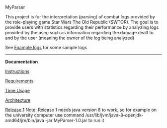 MyParser  
  
This project is for the interpretation (parsing) of combat logs provided by the role-playing game Star Wars The Old Republic (SWTOR). The goal is to provide users with statistics regarding their performance by analyzing logs provided by the user, such as information regarding the damage dealt to and by the user (meaning the owner of the log being analyzed)

See [Example logs](documentation/Example-logs) for some sample logs 
  
-----------------------------------------------------------------  
**Documentation**

[Instructions](documentation/instructions.md)

[Requirements](documentation/requirements.md)

[Time Usage](documentation/timeusage.md)

[Architecture](documentation/architecture.md)

[Release 1](https://github.com/sorjjoon/ot-harjoitustyo/releases/tag/Viikko5)
Note: Release 1 needs java version 8 to work, so for example on the university computer use command
/usr/lib/jvm/java-8-openjdk-amd64/jre/bin/java -jar MyParser-1.0.jar
to run it
